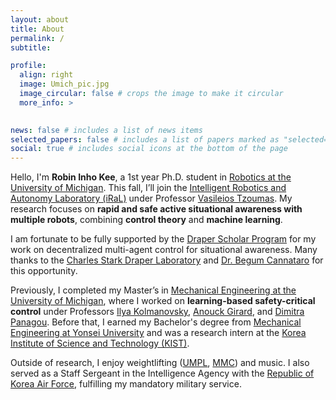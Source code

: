 ```yaml
---
layout: about
title: About
permalink: /
subtitle: 

profile:
  align: right
  image: Umich_pic.jpg
  image_circular: false # crops the image to make it circular
  more_info: >
    

news: false # includes a list of news items
selected_papers: false # includes a list of papers marked as "selected={true}"
social: true # includes social icons at the bottom of the page
---
```



Hello, I'm **Robin Inho Kee**, a 1st year Ph.D. student in <a href="https://robotics.umich.edu/">Robotics at the University of Michigan</a>. This fall, I’ll join the <a href="https://vasileiostzoumas.com/">Intelligent Robotics and Autonomy Laboratory (iRaL)</a> under Professor <a href="https://vasileiostzoumas.com/">Vasileios Tzoumas</a>. My research focuses on **rapid and safe active situational awareness with multiple robots**, combining **control theory** and **machine learning**.

I am fortunate to be fully supported by the <a href="https://www.draper.com/education-programs/draper-scholars-program">Draper Scholar Program</a> for my work on decentralized multi-agent control for situational awareness. Many thanks to the <a href="https://www.draper.com/">Charles Stark Draper Laboratory</a> and <a href="https://www.draper.com/education-programs/draper-scholars-program/research-topics?tab=26905">Dr. Begum Cannataro</a> for this opportunity.

Previously, I completed my Master’s in <a href="https://me.engin.umich.edu/">Mechanical Engineering at the University of Michigan</a>, where I worked on **learning-based safety-critical control** under Professors <a href="https://sites.google.com/a/umich.edu/kolmanovsky/">Ilya Kolmanovsky</a>, <a href="https://vodca.engin.umich.edu/">Anouck Girard</a>, and <a href="https://websites.umich.edu/~dpanagou/">Dimitra Panagou</a>. Before that, I earned my Bachelor's degree from <a href="https://me.yonsei.ac.kr/me_en/index.do">Mechanical Engineering at Yonsei University</a> and was a research intern at the <a href="https://www.kist.re.kr/eng/index.do#firstPage">Korea Institute of Science and Technology (KIST)</a>.

Outside of research, I enjoy weightlifting 
(<a href="https://www.instagram.com/umichpowerlifting?utm_source=ig_web_button_share_sheet&igshid=ZDNlZDc0MzIxNw==">UMPL</a>, 
<a href="https://www.instagram.com/michiganmuscleclub?utm_source=ig_web_button_share_sheet&igshid=ZDNlZDc0MzIxNw==">MMC</a>) 
and music. I also served as a Staff Sergeant in the Intelligence Agency with the <a href="https://www.airforce.mil.kr/user/indexMain.action?command=&siteId=airforce-eng">Republic of Korea Air Force</a>, fulfilling my mandatory military service.